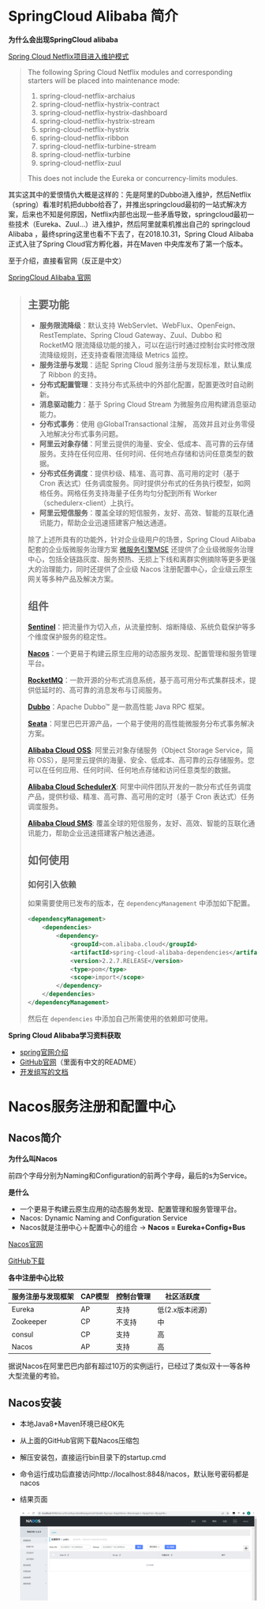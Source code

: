 # SpringCloud Alibaba 简介

**为什么会出现SpringCloud alibaba**

[Spring Cloud Netflix项目进入维护模式](https://spring.io/blog/2018/12/12/spring-cloud-greenwich-rc1-available-now)

> The following Spring Cloud Netflix modules and corresponding starters will be placed into maintenance mode:
>
> 1. spring-cloud-netflix-archaius
> 2. spring-cloud-netflix-hystrix-contract
> 3. spring-cloud-netflix-hystrix-dashboard
> 4. spring-cloud-netflix-hystrix-stream
> 5. spring-cloud-netflix-hystrix
> 6. spring-cloud-netflix-ribbon
> 7. spring-cloud-netflix-turbine-stream
> 8. spring-cloud-netflix-turbine
> 9. spring-cloud-netflix-zuul
>
> This does not include the Eureka or concurrency-limits modules.

其实这其中的爱恨情仇大概是这样的：先是阿里的Dubbo进入维护，然后Netflix（spring）看准时机把dubbo给吞了，并推出springcloud最初的一站式解决方案，后来也不知是何原因，Netflix内部也出现一些矛盾导致，springcloud最初一些技术（Eureka、Zuul...）进入维护，然后阿里就乘机推出自己的 springcloud Alibaba ，最终spring这里也看不下去了，在2018.10.31，Spring Cloud Alibaba 正式入驻了Spring Cloud官方孵化器，并在Maven 中央库发布了第一个版本。

至于介绍，直接看官网（反正是中文）

[SpringCloud Alibaba 官网](https://github.com/alibaba/spring-cloud-alibaba/blob/2.2.x/README-zh.md)

> ## 主要功能
>
> - **服务限流降级**：默认支持 WebServlet、WebFlux、OpenFeign、RestTemplate、Spring Cloud Gateway、Zuul、Dubbo 和 RocketMQ 限流降级功能的接入，可以在运行时通过控制台实时修改限流降级规则，还支持查看限流降级 Metrics 监控。
> - **服务注册与发现**：适配 Spring Cloud 服务注册与发现标准，默认集成了 Ribbon 的支持。
> - **分布式配置管理**：支持分布式系统中的外部化配置，配置更改时自动刷新。
> - **消息驱动能力**：基于 Spring Cloud Stream 为微服务应用构建消息驱动能力。
> - **分布式事务**：使用 @GlobalTransactional 注解， 高效并且对业务零侵入地解决分布式事务问题。
> - **阿里云对象存储**：阿里云提供的海量、安全、低成本、高可靠的云存储服务。支持在任何应用、任何时间、任何地点存储和访问任意类型的数据。
> - **分布式任务调度**：提供秒级、精准、高可靠、高可用的定时（基于 Cron 表达式）任务调度服务。同时提供分布式的任务执行模型，如网格任务。网格任务支持海量子任务均匀分配到所有 Worker（schedulerx-client）上执行。
> - **阿里云短信服务**：覆盖全球的短信服务，友好、高效、智能的互联化通讯能力，帮助企业迅速搭建客户触达通道。
>
> 除了上述所具有的功能外，针对企业级用户的场景，Spring Cloud Alibaba 配套的企业版微服务治理方案 [微服务引擎MSE](https://www.aliyun.com/product/aliware/mse?spm=github.spring.com.topbar) 还提供了企业级微服务治理中心，包括全链路灰度、服务预热、无损上下线和离群实例摘除等更多更强大的治理能力，同时还提供了企业级 Nacos 注册配置中心，企业级云原生网关等多种产品及解决方案。
>
> ## 组件
>
> **[Sentinel](https://github.com/alibaba/Sentinel)**：把流量作为切入点，从流量控制、熔断降级、系统负载保护等多个维度保护服务的稳定性。
>
> **[Nacos](https://github.com/alibaba/Nacos)**：一个更易于构建云原生应用的动态服务发现、配置管理和服务管理平台。
>
> **[RocketMQ](https://rocketmq.apache.org/)**：一款开源的分布式消息系统，基于高可用分布式集群技术，提供低延时的、高可靠的消息发布与订阅服务。
>
> **[Dubbo](https://github.com/apache/dubbo)**：Apache Dubbo™ 是一款高性能 Java RPC 框架。
>
> **[Seata](https://github.com/seata/seata)**：阿里巴巴开源产品，一个易于使用的高性能微服务分布式事务解决方案。
>
> **[Alibaba Cloud OSS](https://www.aliyun.com/product/oss)**: 阿里云对象存储服务（Object Storage Service，简称 OSS），是阿里云提供的海量、安全、低成本、高可靠的云存储服务。您可以在任何应用、任何时间、任何地点存储和访问任意类型的数据。
>
> **[Alibaba Cloud SchedulerX](https://cn.aliyun.com/aliware/schedulerx)**: 阿里中间件团队开发的一款分布式任务调度产品，提供秒级、精准、高可靠、高可用的定时（基于 Cron 表达式）任务调度服务。
>
> **[Alibaba Cloud SMS](https://www.aliyun.com/product/sms)**: 覆盖全球的短信服务，友好、高效、智能的互联化通讯能力，帮助企业迅速搭建客户触达通道。
>
> ## 如何使用
>
> ### 如何引入依赖
>
> 如果需要使用已发布的版本，在 `dependencyManagement` 中添加如下配置。
>
> ```xml
> <dependencyManagement>
>     <dependencies>
>         <dependency>
>             <groupId>com.alibaba.cloud</groupId>
>             <artifactId>spring-cloud-alibaba-dependencies</artifactId>
>             <version>2.2.7.RELEASE</version>
>             <type>pom</type>
>             <scope>import</scope>
>         </dependency>
>     </dependencies>
> </dependencyManagement>
> ```
>
> 
>
> 然后在 `dependencies` 中添加自己所需使用的依赖即可使用。



**Spring Cloud Alibaba学习资料获取**

- [spring官网介绍](https://spring.io/projects/spring-cloud-alibaba#overview)
- [GitHub官网](https://github.com/alibaba/spring-cloud-alibaba)（里面有中文的README）
- [开发组写的文档](https://spring-cloud-alibaba-group.github.io/github-pages/greenwich/spring-cloud-alibaba.html)



# Nacos服务注册和配置中心

## Nacos简介

**为什么叫Nacos**

前四个字母分别为Naming和Configuration的前两个字母，最后的s为Service。

**是什么**

- 一个更易于构建云原生应用的动态服务发现、配置管理和服务管理平台。
- Nacos: Dynamic Naming and Configuration Service
- Nacos就是注册中心＋配置中心的组合 -> **Nacos = Eureka+Config+Bus**

[Nacos官网](https://nacos.io/zh-cn/)

[GitHub下载](https://github.com/alibaba/nacos/releases)

**各中注册中心比较**

| 服务注册与发现框架 | CAP模型 | 控制台管理 | 社区活跃度      |
| ------------------ | ------- | ---------- | --------------- |
| Eureka             | AP      | 支持       | 低(2.x版本闭源) |
| Zookeeper          | CP      | 不支持     | 中              |
| consul             | CP      | 支持       | 高              |
| Nacos              | AP      | 支持       | 高              |

据说Nacos在阿里巴巴内部有超过10万的实例运行，已经过了类似双十一等各种大型流量的考验。

## Nacos安装

- 本地Java8+Maven环境已经OK先

- 从上面的GitHub官网下载Nacos压缩包

- 解压安装包，直接运行bin目录下的startup.cmd

- 命令运行成功后直接访问http://localhost:8848/nacos，默认账号密码都是nacos

- 结果页面

  <img src="img(SpringCloud Alibaba)/image-20220313214533430.png" alt="image-20220313214533430" style="zoom:80%;" />

